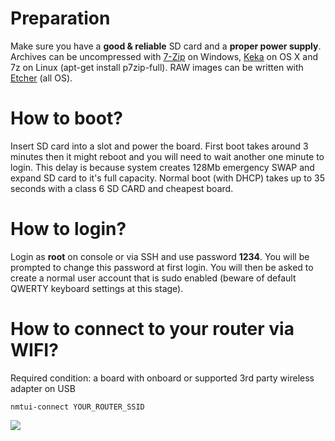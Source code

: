 # Preparation

Make sure you have a **good & reliable** SD card and a **proper power supply**. Archives can be uncompressed with [7-Zip](http://www.7-zip.org/) on Windows, [Keka](http://www.kekaosx.com/en/) on OS X and 7z on Linux (apt-get install p7zip-full). RAW images can be written with [Etcher](https://www.etcher.io) (all OS).

# How to boot?

Insert SD card into a slot and power the board. First boot takes around 3 minutes then it might reboot and you will need to wait another one minute to login. This delay is because system creates 128Mb emergency SWAP and expand SD card to it's full capacity. Normal boot (with DHCP) takes up to 35 seconds with a class 6 SD CARD and cheapest board.

# How to login? 

Login as **root** on console or via SSH and use password **1234**. You will be prompted to change this password at first login. You will then be asked to create a normal user account that is sudo enabled (beware of default QWERTY keyboard settings at this stage).

# How to connect to your router via WIFI?

Required condition: a board with onboard or supported 3rd party wireless adapter on USB

	nmtui-connect YOUR_ROUTER_SSID

![](https://www.armbian.com/wp-content/uploads/2016/12/wifi-tran.png)
